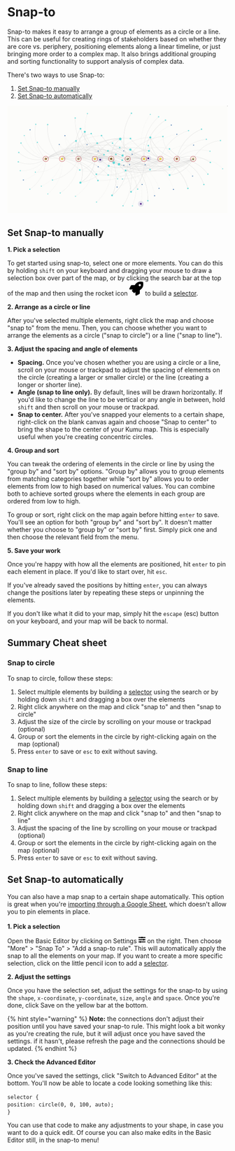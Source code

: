 # Snap-to

Snap-to makes it easy to arrange a group of elements as a circle or a line. This can be useful for creating rings of stakeholders based on whether they are core vs. periphery, positioning elements along a linear timeline, or just bringing more order to a complex map. It also brings additional grouping and sorting functionality to support analysis of complex data.

There's two ways to use Snap-to:

1. [Set Snap-to manually](snap-to.md#set-snap-to-manually)
2. [Set Snap-to automatically](snap-to.md#set-snap-to-automatically)

![snap to line](../../images/linesnapto.png)

## Set Snap-to manually

**1. Pick a selection**

To get started using snap-to, select one or more elements. You can do this by holding `shift` on your keyboard and dragging your mouse to draw a selection box over part of the map, or by clicking the search bar at the top of the map and then using the rocket icon ![](../../icons/rocket.svg) to build a [selector](../selectors.md).

**2. Arrange as a circle or line**

After you've selected multiple elements, right click the map and choose "snap to" from the menu. Then, you can choose whether you want to arrange the elements as a circle ("snap to circle") or a line ("snap to line").

**3. Adjust the spacing and angle of elements**

* **Spacing.** Once you've chosen whether you are using a circle or a line, scroll on your mouse or trackpad to adjust the spacing of elements on the circle (creating a larger or smaller circle) or the line (creating a longer or shorter line).
* **Angle (snap to line only).** By default, lines will be drawn horizontally. If you'd like to change the line to be vertical or any angle in between, hold `shift` and then scroll on your mouse or trackpad.
* **Snap to center.** After you've snapped your elements to a certain shape, right-click on the blank canvas again and choose "Snap to center" to bring the shape to the center of your Kumu map. This is especially useful when you're creating concentric circles.&#x20;

**4. Group and sort**

You can tweak the ordering of elements in the circle or line by using the "group by" and "sort by" options. "Group by" allows you to group elements from matching categories together while "sort by" allows you to order elements from low to high based on numerical values. You can combine both to achieve sorted groups where the elements in each group are ordered from low to high.

To group or sort, right click on the map again before hitting `enter` to save. You'll see an option for both "group by" and "sort by". It doesn't matter whether you choose to "group by" or "sort by" first. Simply pick one and then choose the relevant field from the menu.

**5. Save your work**

Once you're happy with how all the elements are positioned, hit `enter` to pin each element in place. If you'd like to start over, hit `esc`.

If you've already saved the positions by hitting `enter`, you can always change the positions later by repeating these steps or unpinning the elements.

If you don't like what it did to your map, simply hit the `escape` (esc) button on your keyboard, and your map will be back to normal.&#x20;

## Summary Cheat sheet

### Snap to circle

To snap to circle, follow these steps:

1. Select multiple elements by building a [selector](../selectors.md) using the search or by holding down `shift` and dragging a box over the elements
2. Right click anywhere on the map and click "snap to" and then "snap to circle"
3. Adjust the size of the circle by scrolling on your mouse or trackpad (optional)
4. Group or sort the elements in the circle by right-clicking again on the map (optional)
5. Press `enter` to save or `esc` to exit without saving.

### Snap to line

To snap to line, follow these steps:

1. Select multiple elements by building a [selector](../selectors.md) using the search or by holding down `shift` and dragging a box over the elements
2. Right click anywhere on the map and click "snap to" and then "snap to line"
3. Adjust the spacing of the line by scrolling on your mouse or trackpad (optional)
4. Group or sort the elements in the circle by right-clicking again on the map (optional)
5. Press `enter` to save or `esc` to exit without saving.

## Set Snap-to automatically&#x20;

You can also have a map snap to a certain shape automatically. This option is great when you're [importing through a Google Sheet](../import/#google-sheets), which doesn't allow you to pin elements in place.  \
\
**1. Pick a selection**

Open the Basic Editor by clicking on Settings ![](../../.gitbook/assets/image.png) on the right. Then choose "More" > "Snap To" > "Add a snap-to rule". This will automatically apply the snap to all the elements on your map. If you want to create a more specific selection, click on the little pencil icon to add a [selector](../selectors.md).&#x20;

**2. Adjust the settings**

Once you have the selection set, adjust the settings for the snap-to by using the `shape`, `x-coordinate`, `y-coordinate`, `size`, `angle` and `space`. Once you're done, click Save on the yellow bar at the bottom.&#x20;

{% hint style="warning" %}
**Note:** the connections don't adjust their position until you have saved your snap-to rule. This might look a bit wonky as you're creating the rule, but it will adjust once you have saved the settings. if it hasn't, please refresh the page and the connections should be updated.&#x20;
{% endhint %}

**3. Check the Advanced Editor**

Once you've saved the settings, click "Switch to Advanced Editor" at the bottom. You'll now be able to locate a code looking something like this:&#x20;

`selector {` \
&#x20; `position: circle(0, 0, 100, auto);` \
`}`

You can use that code to make any adjustments to your shape, in case you want to do a quick edit. Of course you can also make edits in the Basic Editor still, in the snap-to menu!&#x20;
